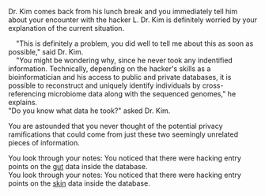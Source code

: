 Dr. Kim comes back from his lunch break and you immediately tell him about your encounter with the hacker L. Dr. Kim is definitely worried by your explanation of the current situation. <br/>

&nbsp;&nbsp;&nbsp;&nbsp;"This is definitely a problem, you did well to tell me about this as soon as possible," said Dr. Kim. <br/>
&nbsp;&nbsp;&nbsp;&nbsp;"You might be wondering why, since he never took any indentified information. Technically, depending on the hacker's skills as a bioinformatician and his access to public and private databases, it is possible to reconstruct and uniquely identify individuals by cross-referencing microbiome data along with the sequenced genomes," he explains. <br/>
"Do you know what data he took?" asked Dr. Kim. <br/>

You are astounded that you never thought of the potential privacy ramifications that could come from just these two seemingly unrelated pieces of information. <br/>

You look through your notes: You noticed that there were hacking entry points on the [gut](https://ashuang2013.github.io/Bioinformatics-Final/Scenario3) data inside the database. <br/>
You look through your notes: You noticed that there were hacking entry points on the [skin](https://ashuang2013.github.io/Bioinformatics-Final/Scenario4) data inside the database.
